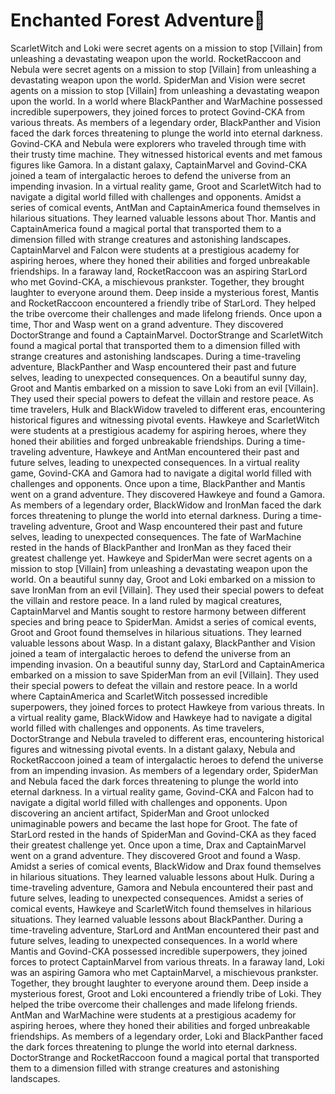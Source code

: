# Enchanted Forest Adventure:star2:

ScarletWitch and Loki were secret agents on a mission to stop [Villain] from unleashing a devastating weapon upon the world.
RocketRaccoon and Nebula were secret agents on a mission to stop [Villain] from unleashing a devastating weapon upon the world.
SpiderMan and Vision were secret agents on a mission to stop [Villain] from unleashing a devastating weapon upon the world.
In a world where BlackPanther and WarMachine possessed incredible superpowers, they joined forces to protect Govind-CKA from various threats.
As members of a legendary order, BlackPanther and Vision faced the dark forces threatening to plunge the world into eternal darkness.
Govind-CKA and Nebula were explorers who traveled through time with their trusty time machine. They witnessed historical events and met famous figures like Gamora.
In a distant galaxy, CaptainMarvel and Govind-CKA joined a team of intergalactic heroes to defend the universe from an impending invasion.
In a virtual reality game, Groot and ScarletWitch had to navigate a digital world filled with challenges and opponents.
Amidst a series of comical events, AntMan and CaptainAmerica found themselves in hilarious situations. They learned valuable lessons about Thor.
Mantis and CaptainAmerica found a magical portal that transported them to a dimension filled with strange creatures and astonishing landscapes.
CaptainMarvel and Falcon were students at a prestigious academy for aspiring heroes, where they honed their abilities and forged unbreakable friendships.
In a faraway land, RocketRaccoon was an aspiring StarLord who met Govind-CKA, a mischievous prankster. Together, they brought laughter to everyone around them.
Deep inside a mysterious forest, Mantis and RocketRaccoon encountered a friendly tribe of StarLord. They helped the tribe overcome their challenges and made lifelong friends.
Once upon a time, Thor and Wasp went on a grand adventure. They discovered DoctorStrange and found a CaptainMarvel.
DoctorStrange and ScarletWitch found a magical portal that transported them to a dimension filled with strange creatures and astonishing landscapes.
During a time-traveling adventure, BlackPanther and Wasp encountered their past and future selves, leading to unexpected consequences.
On a beautiful sunny day, Groot and Mantis embarked on a mission to save Loki from an evil [Villain]. They used their special powers to defeat the villain and restore peace.
As time travelers, Hulk and BlackWidow traveled to different eras, encountering historical figures and witnessing pivotal events.
Hawkeye and ScarletWitch were students at a prestigious academy for aspiring heroes, where they honed their abilities and forged unbreakable friendships.
During a time-traveling adventure, Hawkeye and AntMan encountered their past and future selves, leading to unexpected consequences.
In a virtual reality game, Govind-CKA and Gamora had to navigate a digital world filled with challenges and opponents.
Once upon a time, BlackPanther and Mantis went on a grand adventure. They discovered Hawkeye and found a Gamora.
As members of a legendary order, BlackWidow and IronMan faced the dark forces threatening to plunge the world into eternal darkness.
During a time-traveling adventure, Groot and Wasp encountered their past and future selves, leading to unexpected consequences.
The fate of WarMachine rested in the hands of BlackPanther and IronMan as they faced their greatest challenge yet.
Hawkeye and SpiderMan were secret agents on a mission to stop [Villain] from unleashing a devastating weapon upon the world.
On a beautiful sunny day, Groot and Loki embarked on a mission to save IronMan from an evil [Villain]. They used their special powers to defeat the villain and restore peace.
In a land ruled by magical creatures, CaptainMarvel and Mantis sought to restore harmony between different species and bring peace to SpiderMan.
Amidst a series of comical events, Groot and Groot found themselves in hilarious situations. They learned valuable lessons about Wasp.
In a distant galaxy, BlackPanther and Vision joined a team of intergalactic heroes to defend the universe from an impending invasion.
On a beautiful sunny day, StarLord and CaptainAmerica embarked on a mission to save SpiderMan from an evil [Villain]. They used their special powers to defeat the villain and restore peace.
In a world where CaptainAmerica and ScarletWitch possessed incredible superpowers, they joined forces to protect Hawkeye from various threats.
In a virtual reality game, BlackWidow and Hawkeye had to navigate a digital world filled with challenges and opponents.
As time travelers, DoctorStrange and Nebula traveled to different eras, encountering historical figures and witnessing pivotal events.
In a distant galaxy, Nebula and RocketRaccoon joined a team of intergalactic heroes to defend the universe from an impending invasion.
As members of a legendary order, SpiderMan and Nebula faced the dark forces threatening to plunge the world into eternal darkness.
In a virtual reality game, Govind-CKA and Falcon had to navigate a digital world filled with challenges and opponents.
Upon discovering an ancient artifact, SpiderMan and Groot unlocked unimaginable powers and became the last hope for Groot.
The fate of StarLord rested in the hands of SpiderMan and Govind-CKA as they faced their greatest challenge yet.
Once upon a time, Drax and CaptainMarvel went on a grand adventure. They discovered Groot and found a Wasp.
Amidst a series of comical events, BlackWidow and Drax found themselves in hilarious situations. They learned valuable lessons about Hulk.
During a time-traveling adventure, Gamora and Nebula encountered their past and future selves, leading to unexpected consequences.
Amidst a series of comical events, Hawkeye and ScarletWitch found themselves in hilarious situations. They learned valuable lessons about BlackPanther.
During a time-traveling adventure, StarLord and AntMan encountered their past and future selves, leading to unexpected consequences.
In a world where Mantis and Govind-CKA possessed incredible superpowers, they joined forces to protect CaptainMarvel from various threats.
In a faraway land, Loki was an aspiring Gamora who met CaptainMarvel, a mischievous prankster. Together, they brought laughter to everyone around them.
Deep inside a mysterious forest, Groot and Loki encountered a friendly tribe of Loki. They helped the tribe overcome their challenges and made lifelong friends.
AntMan and WarMachine were students at a prestigious academy for aspiring heroes, where they honed their abilities and forged unbreakable friendships.
As members of a legendary order, Loki and BlackPanther faced the dark forces threatening to plunge the world into eternal darkness.
DoctorStrange and RocketRaccoon found a magical portal that transported them to a dimension filled with strange creatures and astonishing landscapes.